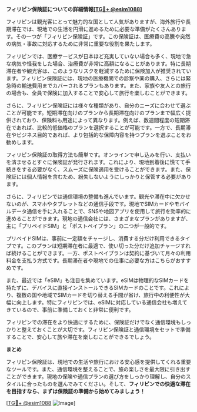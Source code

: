 **フィリピン保険証についての詳細情報[[TG💪+ @esim1088](https://t.me/s/esim1088)]**

フィリピンは観光客にとって魅力的な国として人気がありますが、海外旅行や長期滞在では、現地での生活を円滑に進めるために必要な準備がたくさんあります。その一つが「フィリピン保険証」です。この保険証は、医療費の高騰や突然の病気・事故に対応するために非常に重要な役割を果たします。

フィリピンでは、医療サービスが日本ほど充実していない場合も多く、現地で急な病気や怪我をした場合、治療費が非常に高額になることがあります。特に長期滞在者や観光客は、このようなリスクを軽減するために保険加入が推奨されています。フィリピン保険証には、現地の医療機関での診察や薬の購入、さらには緊急時の輸送費用までカバーされるプランもあります。また、家族や友人との旅行の場合も、全員で保険に加入することで安心して旅行を楽しむことができます。

さらに、フィリピン保険証には様々な種類があり、自分のニーズに合わせて選ぶことが可能です。短期滞在向けのプランから長期滞在向けのプランまで幅広く提供されており、保険料も用途によって異なります。例えば、数週間程度の短期滞在であれば、比較的低価格のプランを選択することが可能です。一方で、長期滞在やビジネス目的であれば、より包括的な保障内容を持つプランを選ぶことをお勧めします。

フィリピン保険証の取得方法も簡単です。オンラインで申し込みを行い、支払いを済ませるとすぐに保険証が発行されます。これにより、現地到着後に慌てて手続きをする必要がなく、スムーズに保険適用を受けることができます。また、保険証には個人情報を含むため、紛失しないようにしっかりと保管する必要があります。

さらに、フィリピンでは通信環境の整備も進んでいます。観光や滞在中に欠かせないのが、スマホやタブレットなどの通信手段です。現地でSIMカードやモバイルデータ通信を手に入れることで、SNSや地図アプリを使用して旅行を効率的に進めることができます。現地の通信会社には、さまざまなプランがありますが、主に「プリペイドSIM」と「ポストペイプラン」の二つが一般的です。

プリペイドSIMは、事前に一定額をチャージし、消費する分だけ利用できるタイプです。このプランは短期滞在者に最適で、使い切った分だけ追加チャージすれば続けることができます。一方、ポストペイプランは契約に基づいて月々の利用料金を支払う方式です。長期滞在者や現地での仕事に必要な方はこちらがおすすめです。

また、最近では「eSIM」も注目を集めています。eSIMは物理的なSIMカードを持たずに、デバイスに直接インストールできるSIMカードのことです。これにより、複数の国や地域でSIMカードを切り替える手間が省け、旅行中の利便性が大幅に向上します。特にフィリピンでは、eSIMに対応している通信会社も増えてきているので、事前に準備しておくと非常に便利です。

フィリピンでの滞在をより快適にするために、保険証だけでなく通信環境もしっかりと整えておくことが大切です。フィリピン保険証と通信環境をセットで準備することで、安心して旅や滞在を楽しむことができるでしょう。

**まとめ**

フィリピン保険証は、現地での生活や旅行における安心感を提供してくれる重要なツールです。また、通信環境を整えることで、旅の楽しさを最大限に引き出すことができます。現地の保険や通信プランの選び方をしっかり理解し、自分のスタイルに合ったものを選んでみてください。そして、**フィリピンでの快適な滞在を目指すなら、まずは保険証の準備から始めてみましょう！**

[[TG💪+ @esim1088](https://t.me/s/esim1088) ![Image](https://i.postimg.cc/Y0z9fWf4/image.png)]